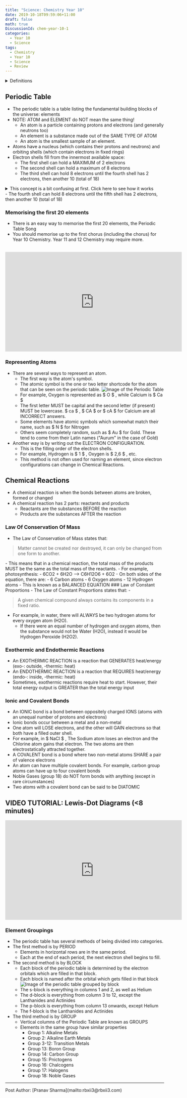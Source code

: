 ```yaml
---
title: "Science: Chemistry Year 10"
date: 2019-10-18T09:59:06+11:00
draft: false
math: true
DiscussionId: chem-year-10-1
categories:
  - Year 10
  - Science
tags:
  - Chemistry
  - Year 10
  - Science
  - Review
---
```


<details>
<summary> Definitions </summary>

- Ion: An atom which is electrostatically charged
- Cation: Positively Charged ion
- Anion: Negatively Charged ion
- Valence shell: Outermost electron shell
- Octet: 8 electrons in the valence shell (2 if the element is Hydrogen or Helium)
- Catalyst: something that causes and/or speeds up chemical reactions
- Proton: positively charged hadron
- Neutron: neutral hadron
- Electron: negatively charged lepton
- exothermic: emits heat
- endothermic: absorbs heat
- Atomic number: number of protons
- Atomic mass: number of protons + number of neutrons
- Neutralisation: mixing an acid and a base to create water
- Corrosion: a gas or liquid chemically attacking an exposed surface
- Combustion: exothermic reaction between a fuel and oxidiser, which produces heat, light and gaseous products
- decomposition: when a single compound breaks down into two or more compounds
- oxidisation: corrosion reaction where the gas/liquid is Oxygen (O)
- Precipitation: formation of an insoluble solid when two soluble solutions are combined (product is known as a precipitate)
- Acid-Metal reaction: when an acid and metal react to produce a metallic salt and Hydrogen

</details>

## Periodic Table
- The periodic table is a table listing the fundamental building blocks of the universe: elements
- NOTE: ATOM and ELEMENT do NOT mean the same thing!
  - An atom is a particle containing protons and electrons (and generally neutrons too)
  - An element is a substance made out of the SAME TYPE OF ATOM
  - An atom is the smallest sample of an element.
- Atoms have a nucleus (which contains their protons and neutrons) and orbiting shells (which contain electrons in fixed rings)
- Electron shells fill from the innermost available space:
  - The first shell can hold a MAXIMUM of 2 electrons
  - The second shell can hold a maximum of 8 electrons
  - The third shell can hold 8 electrons until the fourth shell has 2 electrons, then another 10 (total of 18)
<details>
<summary>    This concept is a bit confusing at first. Click here to see how it works </summary>
      - In the fourth period, Potassium has an electron configuration of Potassium is  $ 2,8,8,1 $
      - Calcium is  $ 2,8,8,2 $
      - Scandium is  $ 2,8,9,2 $ . After the 4th shell has 2 electrons, they begin to fill from the 3rd shell until Zinc, which fills the third shell to its capacity of 18 ( $ 2,8,18,2 $ ).
      - After Zinc, electrons fill the outermost shell again until Krypton ( $ 2,8,18,8 $ ), after which the fifth shell starts filling.
      - This trend occurs for shells 3/4 and 4/5.
</details>
  - The fourth shell can hold 8 electrons until the fifth shell has 2 electrons, then another 10 (total of 18)

### Memorising the first 20 elements
- There is an easy way to memorise the first 20 elements, the Periodic Table Song
- You should memorise up to the first chorus (including the chorus) for Year 10 Chemistry. Year 11 and 12 Chemistry may require more.
<br>
<iframe width="560" height="315" src="https://www.youtube.com/embed/rz4Dd1I_fX0" frameborder="0" allow="accelerometer; autoplay; encrypted-media; gyroscope; picture-in-picture" allowfullscreen></iframe>

### Representing Atoms
- There are several ways to represent an atom.
  - The first way is the atom's symbol.
  - The atomic symbol is the one or two letter shortcode for the atom that can be seen on the periodic table.
![Image of the Periodic Table](https://upload.wikimedia.org/wikipedia/commons/2/2e/Simple_Periodic_Table_Chart-en.svg)
  - For example, Oxygen is represented as  $ O $ , while Calcium is  $ Ca $
  - The first letter MUST be capital and the second letter (if present) MUST be lowercase.  $ ca $ ,  $ CA $  or  $ cA $  for Calcium are all INCORRECT answers.
  - Some elements have atomic symbols which somewhat match their name, such as  $ N $  for Nitrogen
  - Others seem completely random, such as  $ Au $  for Gold. These tend to come from their Latin names ("Aurum" in the case of Gold)
- Another way is by writing out the ELECTRON CONFIGURATION.
  - This is the filling order of the electron shells.
  - For example, Hydrogen is  $ 1 $ , Oxygen is  $ 2,6 $ , etc.
  - This method is not often used for naming an element, since electron configurations can change in Chemical Reactions.

## Chemical Reactions
- A chemical reaction is when the bonds between atoms are broken, formed or changed
- A chemical reaction has 2 parts: reactants and products
  - Reactants are the substances BEFORE the reaction
  - Products are the substances AFTER the reaction
### Law Of Conservation Of Mass
- The Law of Conservation of Mass states that:
<blockquote>Matter cannot be created nor destroyed, it can only be changed from one form to another.</blockquote>
- This means that in a chemical reaction, the total mass of the products MUST be the same as the total mass of the reactants.
- For example, photosynthesis:
  - 6CO2 + 6H2O —> C6H12O6 + 6O2
  - On both sides of the equation, there are:
    - 6 Carbon atoms
    - 6 Oxygen atoms
    - 12 Hydrogen atoms
  - This is known as a BALANCED EQUATION
### Law of Constant Proportions
- The Law of Constant Proportions states that:
- <blockquote>A given chemical compound always contains its components in a fixed ratio.</blockquote>

- For example, in water, there will ALWAYS be two hydrogen atoms for every oxygen atom (H2O).
  - If there were an equal number of hydrogen and oxygen atoms, then the substance would not be Water (H2O), instead it would be Hydrogen Peroxide (H2O2).
### Exothermic and Endothermic Reactions
- An EXOTHERMIC REACTION is a reaction that GENERATES heat/energy (exo-: outside, -thermic: heat)
- An ENDOTHERMIC REACTION is a reaction that REQUIRES heat/energy (endo-: inside, -thermic: heat)
- Sometimes, exothermic reactions require heat to start. However, their total energy output is GREATER than the total energy input
### Ionic and Covalent Bonds
- An IONIC bond is a bond between oppositely charged IONS (atoms with an unequal number of protons and electrons)
- Ionic bonds occur between a metal and a non-metal
- One atom will LOSE electrons, and the other will GAIN electrons so that both have a filled outer shell.
- For example, in  $ NaCl $ , The Sodium atom loses an electron and the Chlorine atom gains that electron. The two atoms are then electrostatically attracted together.
- A COVALENT bond is a bond where two non-metal atoms SHARE a pair of valence electrons
- An atom can have multiple covalent bonds. For example, carbon group atoms can have up to four covalent bonds
- Noble Gases (group 18) do NOT form bonds with anything (except in rare circumstances)
- Two atoms with a covalent bond can be said to be DIATOMIC

## VIDEO TUTORIAL: Lewis-Dot Diagrams (<8 minutes)
<iframe width="560" height="315" src="https://www.youtube.com/embed/cIuXl7o6mAw" frameborder="0" allow="accelerometer; autoplay; encrypted-media; gyroscope; picture-in-picture" allowfullscreen></iframe>

### Element Groupings
- The periodic table has several methods of being divided into categories.
- The first method is by PERIOD
  - Elements in horizontal rows are in the same period.
  - Each at the end of each period, the next electron shell begins to fill.
- The second method is by BLOCK
  - Each block of the periodic table is determined by the electron orbitals which are filled in that block.
  - Each block is named after the orbital which gets filled in that block
![Image of the periodic table grouped by block](https://www.thoughtco.com/thmb/4QQYiqawXiYyXmWWmORUW5T_zQI=/690x391/filters:fill(auto,1)/ecblocks-56a129535f9b58b7d0bc9f2e.jpg)
  - The s-block is everything in columns 1 and 2, as well as Helium
  - The d-block is everything from column 3 to 12, except the Lanthanides and Actinides
  - The p-block is everything from column 13 onwards, except Helium
  - The f-block is the Lanthanides and Actinides
- The third method is by GROUP
  - Vertical columns of the Periodic Table are known as GROUPS
  - Elements in the same group have similar properties
    - Group 1: Alkaline Metals
    - Group 2: Alkaline Earth Metals
    - Group 3-12: Transition Metals
    - Group 13: Boron Group
    - Group 14: Carbon Group
    - Group 15: Pnictogens
    - Group 16: Chalcogens
    - Group 17: Halogens
    - Group 18: Noble Gases
</p><hr>
Post Author: [Pranav Sharma](mailto:rbxii3@rbxii3.com)

